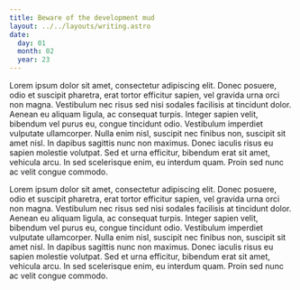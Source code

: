 ```yaml
---
title: Beware of the development mud
layout: ../../layouts/writing.astro
date:
  day: 01
  month: 02
  year: 23
---
```


Lorem ipsum dolor sit amet, consectetur adipiscing elit. Donec posuere,
odio et suscipit pharetra, erat tortor efficitur sapien, vel gravida
urna orci non magna. Vestibulum nec risus sed nisi sodales facilisis at
tincidunt dolor. Aenean eu aliquam ligula, ac consequat turpis. Integer
sapien velit, bibendum vel purus eu, congue tincidunt odio. Vestibulum
imperdiet vulputate ullamcorper. Nulla enim nisl, suscipit nec finibus
non, suscipit sit amet nisl. In dapibus sagittis nunc non maximus. Donec
iaculis risus eu sapien molestie volutpat. Sed et urna efficitur,
bibendum erat sit amet, vehicula arcu. In sed scelerisque enim, eu
interdum quam. Proin sed nunc ac velit congue commodo.

Lorem ipsum dolor sit amet, consectetur adipiscing elit. Donec posuere,
odio et suscipit pharetra, erat tortor efficitur sapien, vel gravida
urna orci non magna. Vestibulum nec risus sed nisi sodales facilisis at
tincidunt dolor. Aenean eu aliquam ligula, ac consequat turpis. Integer
sapien velit, bibendum vel purus eu, congue tincidunt odio. Vestibulum
imperdiet vulputate ullamcorper. Nulla enim nisl, suscipit nec finibus
non, suscipit sit amet nisl. In dapibus sagittis nunc non maximus. Donec
iaculis risus eu sapien molestie volutpat. Sed et urna efficitur,
bibendum erat sit amet, vehicula arcu. In sed scelerisque enim, eu
interdum quam. Proin sed nunc ac velit congue commodo.
